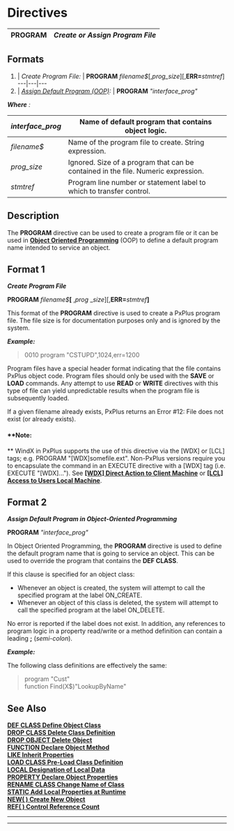 # Directives

**PROGRAM** |  **_Create or Assign Program File_**  
---|---  
  
##  Formats

1. |  _Create Program File:_ |  **PROGRAM** _filename$_[,_prog_size_][,**ERR=**_stmtref_]  
---|---|---  
2. |  _[Assign Default Program (OOP)](program.htm#Mark6):_ |  **PROGRAM** _"interface_prog"_  
  
**_Where_** _:_

_interface_prog_ |  Name of default program that contains object logic.  
---|---  
_filename$_ |  Name of the program file to create. String expression.  
_prog_size_ |  Ignored. Size of a program that can be contained in the file. Numeric expression.  
_stmtref_ |  Program line number or statement label to which to transfer control.  
  
##  Description

The **PROGRAM** directive can be used to create a program file or it can be used in **[Object Oriented Programming](../PxPlus%20User%20Guide/Object-Oriented%20PxPlus/Introduction.md)** (OOP) to define a default program name intended to service an object.

##  Format 1

**_Create Program File_**  
  
**PROGRAM** _filename$_**[** ,_prog_ __size_][,**ERR=**_stmtref_**]**

This format of the **PROGRAM** directive is used to create a PxPlus program file. The file size is for documentation purposes only and is ignored by the system.

**_Example:_**

> 0010 program "CSTUPD",1024,err=1200

Program files have a special header format indicating that the file contains PxPlus object code. Program files should only be used with the **SAVE** or **LOAD** commands. Any attempt to use **READ** or **WRITE** directives with this type of file can yield unpredictable results when the program file is subsequently loaded.

If a given filename already exists, PxPlus returns an Error #12: File does not exist (or already exists).

#### **Note:  
** WindX in PxPlus supports the use of this directive via the [WDX] or [LCL] tags; e.g. PROGRAM "[WDX]somefile.ext". Non-PxPlus versions require you to encapsulate the command in an EXECUTE directive with a [WDX] tag (i.e. EXECUTE "[WDX]..."). See [**[WDX] Direct Action to Client Machine**](../command_tags/wdx.htm) or **[[LCL] Access to Users Local Machine](../command_tags/lcl.htm)**.

##  Format 2

**_Assign Default Program in Object-Oriented Programming_**  
  
**PROGRAM** _"interface_prog"_  
  
In Object Oriented Programming, the **PROGRAM** directive is used to define the default program name that is going to service an object. This can be used to override the program that contains the **DEF CLASS**.

If this clause is specified for an object class:

  * Whenever an object is created, the system will attempt to call the specified program at the label ON_CREATE.
  * Whenever an object of this class is deleted, the system will attempt to call the specified program at the label ON_DELETE.



No error is reported if the label does not exist. In addition, any references to program logic in a property read/write or a method definition can contain a leading **;** (_semi-colon_).

**_Example:_**

The following class definitions are effectively the same:

> program "Cust"  
>  function Find(X$)"LookupByName"

## See Also

**[DEF CLASS Define Object Class](def_class.md)**  
**[DROP CLASS Delete Class Definition](drop_class.md)**  
**[DROP OBJECT Delete Object](drop_object.md)**  
**[FUNCTION Declare Object Method](function.md)**  
**[LIKE Inherit Properties](like.md)**  
**[LOAD CLASS Pre-Load Class Definition](load_class.md)**  
**[LOCAL Designation of Local Data](local.md)**  
**[PROPERTY Declare Object Properties](property.md)**  
**[RENAME CLASS Change Name of Class](rename_class.md)**  
**[STATIC Add Local Properties at Runtime](static.md)**  
**[NEW( ) Create New Object](../functions/new.md)**  
**[REF( ) Control Reference Count](../functions/ref.md)**

****

****
